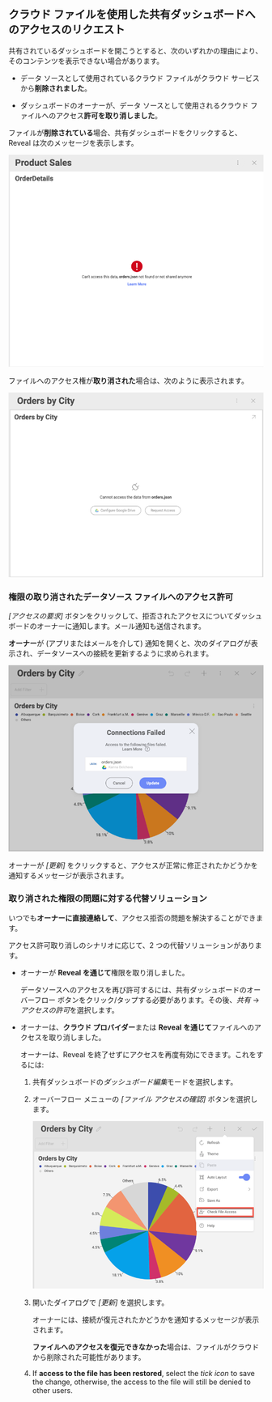 ## クラウド ファイルを使用した共有ダッシュボードへのアクセスのリクエスト

共有されているダッシュボードを開こうとすると、次のいずれかの理由により、そのコンテンツを表示できない場合があります。

  - データ ソースとして使用されているクラウド ファイルがクラウド サービスから**削除されました**。

  - ダッシュボードのオーナーが、データ ソースとして使用されるクラウド ファイルへのアクセス**許可を取り消しました**。

ファイルが**削除されている**場合、共有ダッシュボードをクリックすると、Reveal は次のメッセージを表示します。

![Message in Reveal: Can't access this data](images/message-deleted-source-file.png)

ファイルへのアクセス権が**取り消された**場合は、次のように表示されます。

![configure Google drive and request access options when access denied](images/request-access-button.png)

### 権限の取り消されたデータソース ファイルへのアクセス許可

*[アクセスの要求]* ボタンをクリックして、拒否されたアクセスについてダッシュボードのオーナーに通知します。メール通知も送信されます。

**オーナー**が (アプリまたはメールを介して) 通知を開くと、次のダイアログが表示され、データソースへの接続を更新するように求められます。

![connections failed dialog](images/connections-failed-dialog.png)

オーナーが *[更新]* をクリックすると、アクセスが正常に修正されたかどうかを通知するメッセージが表示されます。

### 取り消された権限の問題に対する代替ソリューション

いつでも**オーナーに直接連絡して**、アクセス拒否の問題を解決することができます。

アクセス許可取り消しのシナリオに応じて、2 つの代替ソリューションがあります。

  - オーナーが **Reveal を通じて**権限を取り消しました。

    データソースへのアクセスを再び許可するには、共有ダッシュボードのオーバーフロー ボタンをクリック/タップする必要があります。その後、*共有* → *アクセスの許可*を選択します。

  - オーナーは、**クラウド プロバイダー**または **Reveal を通じて**ファイルへのアクセスを取り消しました。

    オーナーは、Reveal を終了せずにアクセスを再度有効にできます。これをするには:

    1.  共有ダッシュボードの*ダッシュボード編集*モードを選択します。

    2.  オーバーフロー メニューの *[ファイル アクセスの確認]* ボタンを選択します。

        ![Check shared access button in the overflow menu](images/check-file-access-button.png)

    3.  開いたダイアログで *[更新]* を選択します。

        オーナーには、接続が復元されたかどうかを通知するメッセージが表示されます。

        **ファイルへのアクセスを復元できなかった**場合は、ファイルがクラウドから削除された可能性があります。

    4. If **access to the file has been restored**, select the *tick icon* to save the change, otherwise, the access to the file will still be denied to other users. 